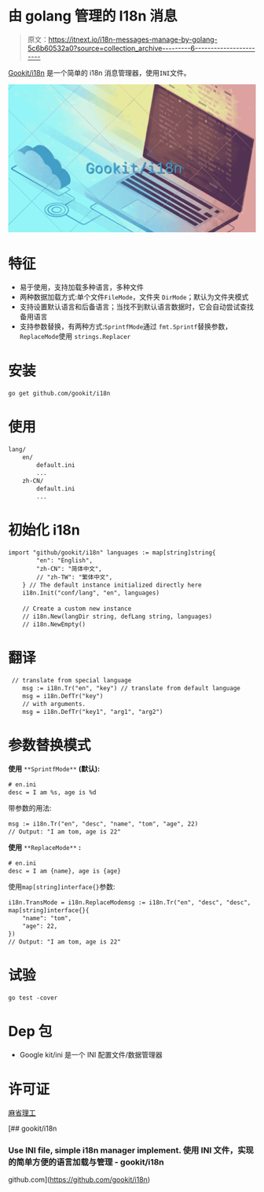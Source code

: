 # 由 golang 管理的 I18n 消息

> 原文：<https://itnext.io/i18n-messages-manage-by-golang-5c6b60532a0?source=collection_archive---------6----------------------->

[Gookit/i18n](https://github.com/gookit/i18n) 是一个简单的 i18n 消息管理器，使用`INI`文件。

![](img/61d551070c8af2ead106cc3b7db724bd.png)

# 特征

*   易于使用，支持加载多种语言，多种文件
*   两种数据加载方式:单个文件`FileMode`，文件夹 `DirMode`；默认为文件夹模式
*   支持设置默认语言和后备语言；当找不到默认语言数据时，它会自动尝试查找备用语言
*   支持参数替换，有两种方式:`SprintfMode`通过 `fmt.Sprintf`替换参数，`ReplaceMode`使用 `strings.Replacer`

# 安装

```
go get github.com/gookit/i18n
```

# 使用

```
lang/
    en/
        default.ini
        ...
    zh-CN/
        default.ini
        ...
```

# 初始化 i18n

```
import "github/gookit/i18n" languages := map[string]string{
        "en": "English",
        "zh-CN": "简体中文",
        // "zh-TW": "繁体中文",
    } // The default instance initialized directly here
    i18n.Init("conf/lang", "en", languages)

    // Create a custom new instance
    // i18n.New(langDir string, defLang string, languages)
    // i18n.NewEmpty()
```

# 翻译

```
 // translate from special language
    msg := i18n.Tr("en", "key") // translate from default language
    msg = i18n.DefTr("key")
    // with arguments. 
    msg = i18n.DefTr("key1", "arg1", "arg2")
```

# 参数替换模式

**使用** `**SprintfMode**` **(默认):**

```
# en.ini
desc = I am %s, age is %d
```

带参数的用法:

```
msg := i18n.Tr("en", "desc", "name", "tom", "age", 22)
// Output: "I am tom, age is 22"
```

**使用** `**ReplaceMode**` **:**

```
# en.ini
desc = I am {name}, age is {age}
```

使用`map[string]interface{}`参数:

```
i18n.TransMode = i18n.ReplaceModemsg := i18n.Tr("en", "desc", "desc", map[string]interface{}{
    "name": "tom",
    "age": 22,
})
// Output: "I am tom, age is 22"
```

# 试验

```
go test -cover
```

# Dep 包

*   Google kit/ini 是一个 INI 配置文件/数据管理器

# 许可证

[麻省理工](https://github.com/gookit/i18n/blob/master/LICENSE)

[](https://github.com/gookit/i18n) [## gookit/i18n

### Use INI file, simple i18n manager implement. 使用 INI 文件，实现的简单方便的语言加载与管理 - gookit/i18n

github.com](https://github.com/gookit/i18n)